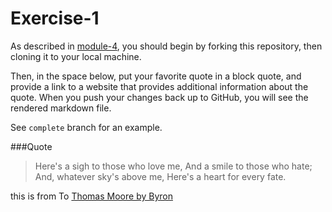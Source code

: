 # Exercise-1

As described in [module-4](https://github.com/INFO-201/m4-git-intro), you should begin by forking this repository, then cloning it to your local machine.

Then, in the space below, put your favorite quote in a block quote, and provide a link to a website that provides additional information about the quote. When you push your changes back up to GitHub, you will see the rendered markdown file.

See `complete` branch for an example.

###Quote
>Here's a sigh to those who love me,
>And a smile to those who hate;
>And, whatever sky's above me,
>Here's a heart for every fate.

this is from To [Thomas Moore by Byron](http://www.online-literature.com/byron/703/)